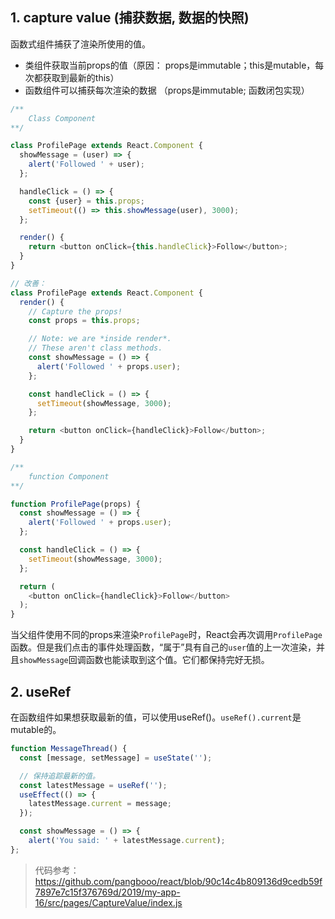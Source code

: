 ## 1.  capture value (捕获数据, 数据的快照)
函数式组件捕获了渲染所使用的值。
* 类组件获取当前props的值（原因： props是immutable；this是mutable，每次都获取到最新的this）
* 函数组件可以捕获每次渲染的数据 （props是immutable; 函数闭包实现）

```javascript
/**  
	Class Component
**/

class ProfilePage extends React.Component {
  showMessage = (user) => {
    alert('Followed ' + user);
  };

  handleClick = () => {
    const {user} = this.props;
    setTimeout(() => this.showMessage(user), 3000);
  };

  render() {
    return <button onClick={this.handleClick}>Follow</button>;
  }
}

// 改善：
class ProfilePage extends React.Component {
  render() {
    // Capture the props!
    const props = this.props;

    // Note: we are *inside render*.
    // These aren't class methods.
    const showMessage = () => {
      alert('Followed ' + props.user);
    };

    const handleClick = () => {
      setTimeout(showMessage, 3000);
    };

    return <button onClick={handleClick}>Follow</button>;
  }
}

```

```javascript
/**  
	function Component
**/

function ProfilePage(props) {
  const showMessage = () => {
    alert('Followed ' + props.user);
  };

  const handleClick = () => {
    setTimeout(showMessage, 3000);
  };

  return (
    <button onClick={handleClick}>Follow</button>
  );
}
```

当父组件使用不同的props来渲染`ProfilePage`时，React会再次调用`ProfilePage`函数。但是我们点击的事件处理函数，“属于”具有自己的`user`值的上一次渲染，并且`showMessage`回调函数也能读取到这个值。它们都保持完好无损。

## 2. useRef

在函数组件如果想获取最新的值，可以使用useRef()。```useRef().current```是mutable的。

```javascript
function MessageThread() {
  const [message, setMessage] = useState('');

  // 保持追踪最新的值。
  const latestMessage = useRef('');
  useEffect(() => {
    latestMessage.current = message;
  });

  const showMessage = () => {
    alert('You said: ' + latestMessage.current);
};
```

> 代码参考：https://github.com/pangbooo/react/blob/90c14c4b809136d9cedb59f7897e7c15f376769d/2019/my-app-16/src/pages/CaptureValue/index.js

